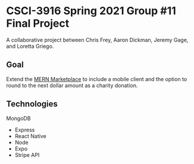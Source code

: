 
# CSCI-3916 Spring 2021 Group #11 Final Project

A collaborative project between Chris Frey, Aaron Dickman, Jeremy Gage, and Loretta Griego.

## Goal

Extend the [MERN Marketplace](https://github.com/shamahoque/mern-marketplace/tree/master) to include a mobile client and the option to round to the next dollar amount as a charity donation.

## Technologies
MongoDB
- Express
- React Native
- Node
- Expo
- Stripe API
